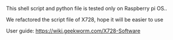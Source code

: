 This shell script and python file is tested only on Raspberry pi OS..

We refactored the script file of X728, hope it will be easier to use

User guide: https://wiki.geekworm.com/X728-Software
